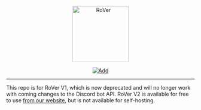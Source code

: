 <p align="center">
    <a href="https://eryn.io/RoVer/"><img src="/assets/Logo_Text.svg" alt="RoVer" height="150" /></a>
</p>

<p align="center">
    <a href="https://rover.link/guilds"><img src="/assets/Add_RoVer.png" alt="Add" /></a>
</p>

---------------

This repo is for RoVer V1, which is now deprecated and will no longer work with coming changes to the Discord bot API. RoVer V2 is available for free to use [from our website](https://rover.link/), but is not available for self-hosting.
